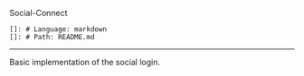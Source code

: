 Social-Connect
    
    []: # Language: markdown
    []: # Path: README.md

---
Basic implementation of the social login.
